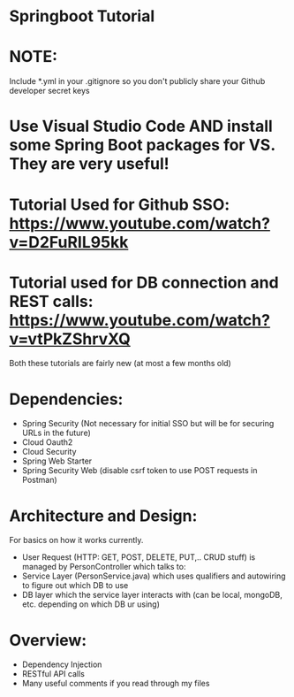 # Springboot Tutorial

# NOTE: 
Include *.yml in your .gitignore so you don't publicly share your Github developer secret keys

# Use Visual Studio Code AND install some Spring Boot packages for VS. They are very useful!

# Tutorial Used for Github SSO: https://www.youtube.com/watch?v=D2FuRIL95kk

# Tutorial used for DB connection and REST calls: https://www.youtube.com/watch?v=vtPkZShrvXQ

Both these tutorials are fairly new (at most a few months old)

# Dependencies:

* Spring Security (Not necessary for initial SSO but will be for securing URLs in the future)
* Cloud Oauth2
* Cloud Security
* Spring Web Starter
* Spring Security Web (disable csrf token to use POST requests in Postman)


# Architecture and Design:

For basics on how it works currently.
* User Request (HTTP: GET, POST, DELETE, PUT,.. CRUD stuff) is managed by PersonController which talks to:
* Service Layer (PersonService.java) which uses qualifiers and autowiring to figure out which DB to use
* DB layer which the service layer interacts with (can be local, mongoDB, etc. depending on which DB ur using)

# Overview:

* Dependency Injection
* RESTful API calls
* Many useful comments if you read through my files
